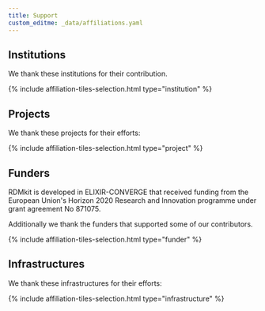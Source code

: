 ```yaml
---
title: Support
custom_editme: _data/affiliations.yaml
---
```


## Institutions

We thank these institutions for their contribution.

{% include affiliation-tiles-selection.html type="institution" %}

## Projects

We thank these projects for their efforts:

{% include affiliation-tiles-selection.html type="project" %}

## Funders

RDMkit is developed in ELIXIR-CONVERGE that received funding from the European Union's Horizon 2020 Research and Innovation programme under grant agreement No 871075. 

Additionally we thank the funders that supported some of our contributors.

{% include affiliation-tiles-selection.html type="funder" %}

## Infrastructures

We thank these infrastructures for their efforts:

{% include affiliation-tiles-selection.html type="infrastructure" %}
